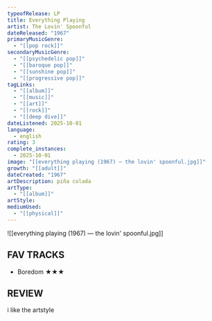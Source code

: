 ```yaml
---
typeofRelease: LP
title: Everything Playing
artist: The Lovin' Spoonful
dateReleased: "1967"
primaryMusicGenre:
  - "[[pop rock]]"
secondaryMusicGenre:
  - "[[psychedelic pop]]"
  - "[[baroque pop]]"
  - "[[sunshine pop]]"
  - "[[progressive pop]]"
tagLinks:
  - "[[album]]"
  - "[[music]]"
  - "[[art]]"
  - "[[rock]]"
  - "[[deep dive]]"
dateListened: 2025-10-01
language:
  - english
rating: 3
complete_instances:
  - 2025-10-01
image: "[[everything playing (1967) — the lovin' spoonful.jpg]]"
growth: "[[adult]]"
dateCreated: "1967"
artDescription: piña colada
artType:
  - "[[album]]"
artStyle:
mediumUsed:
  - "[[physical]]"
---
```

![[everything playing (1967) — the lovin' spoonful.jpg]]
## FAV TRACKS

- Boredom ★★★
## REVIEW

i like the artstyle